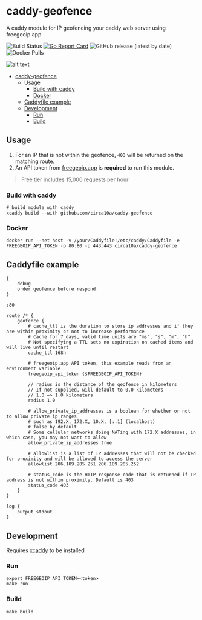 # caddy-geofence

A caddy module for IP geofencing your caddy web server using freegeoip.app

![Build Status](https://github.com/circa10a/caddy-geofence/workflows/deploy/badge.svg)
[![Go Report Card](https://goreportcard.com/badge/github.com/circa10a/caddy-geofence)](https://goreportcard.com/report/github.com/circa10a/caddy-geofence)
![GitHub release (latest by date)](https://img.shields.io/github/v/release/circa10a/caddy-geofence?style=plastic)
![Docker Pulls](https://img.shields.io/docker/pulls/circa10a/caddy-geofence?style=plastic)

![alt text](https://user-images.githubusercontent.com/1128849/36338535-05fb646a-136f-11e8-987b-e6901e717d5a.png)

- [caddy-geofence](#caddy-geofence)
  - [Usage](#usage)
    - [Build with caddy](#build-with-caddy)
    - [Docker](#docker)
  - [Caddyfile example](#caddyfile-example)
  - [Development](#development)
    - [Run](#run)
    - [Build](#build)

## Usage

1. For an IP that is not within the geofence, `403` will be returned on the matching route.
2. An API token from [freegeoip.app](https://freegeoip.app/) is **required** to run this module.

> Free tier includes 15,000 requests per hour

### Build with caddy

```shell
# build module with caddy
xcaddy build --with github.com/circa10a/caddy-geofence
```

### Docker

```shell
docker run --net host -v /your/Caddyfile:/etc/caddy/Caddyfile -e FREEGEOIP_API_TOKEN -p 80:80 -p 443:443 circa10a/caddy-geofence
```

## Caddyfile example

```
{
	debug
	order geofence before respond
}

:80

route /* {
	geofence {
		# cache_ttl is the duration to store ip addresses and if they are within proximity or not to increase performance
		# Cache for 7 days, valid time units are "ms", "s", "m", "h"
		# Not specifying a TTL sets no expiration on cached items and will live until restart
		cache_ttl 168h

		# freegeoip.app API token, this example reads from an environment variable
		freegeoip_api_token {$FREEGEOIP_API_TOKEN}

		// radius is the distance of the geofence in kilometers
		// If not supplied, will default to 0.0 kilometers
		// 1.0 => 1.0 kilometers
		radius 1.0

		# allow_private_ip_addresses is a boolean for whether or not to allow private ip ranges
		# such as 192.X, 172.X, 10.X, [::1] (localhost)
		# false by default
		# Some cellular networks doing NATing with 172.X addresses, in which case, you may not want to allow
		allow_private_ip_addresses true

		# allowlist is a list of IP addresses that will not be checked for proximity and will be allowed to access the server
		allowlist 206.189.205.251 206.189.205.252

		# status_code is the HTTP response code that is returned if IP address is not within proximity. Default is 403
		status_code 403
	}
}

log {
	output stdout
}
```

## Development

Requires [xcaddy](https://caddyserver.com/docs/build#xcaddy) to be installed

### Run

```shell
export FREEGEOIP_API_TOKEN=<token>
make run
```

### Build

```shell
make build
```
